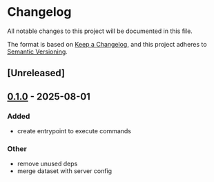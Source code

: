 # Changelog

All notable changes to this project will be documented in this file.

The format is based on [Keep a Changelog](https://keepachangelog.com/en/1.0.0/),
and this project adheres to [Semantic Versioning](https://semver.org/spec/v2.0.0.html).

## [Unreleased]

## [0.1.0](https://github.com/jdrouet/myhomelab/releases/tag/myhomelab-adapter-dataset-v0.1.0) - 2025-08-01

### Added

- create entrypoint to execute commands

### Other

- remove unused deps
- merge dataset with server config
